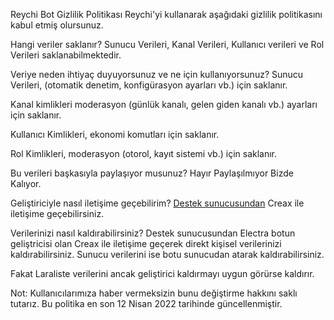 Reychi Bot Gizlilik Politikası
Reychi'yi kullanarak aşağıdaki gizlilik politikasını kabul etmiş olursunuz.

Hangi veriler saklanır?
Sunucu Verileri, Kanal Verileri, Kullanıcı verileri ve Rol Verileri saklanabilmektedir.

Veriye neden ihtiyaç duyuyorsunuz ve ne için kullanıyorsunuz?
Sunucu Verileri, (otomatik denetim, konfigürasyon ayarları vb.) için saklanır.

Kanal kimlikleri moderasyon (günlük kanalı, gelen giden kanalı vb.) ayarları için saklanır.

Kullanıcı Kimlikleri, ekonomi komutları için saklanır.

Rol Kimlikleri, moderasyon (otorol, kayıt sistemi vb.) için saklanır.

Bu verileri başkasıyla paylaşıyor musunuz?
Hayır Paylaşılmıyor Bizde Kalıyor.

Geliştiriciyle nasıl iletişime geçebilirim?
[Destek sunucusundan](https://discord.gg/PcMRYA5tAf) Creax ile iletişime geçebilirsiniz.

Verilerinizi nasıl kaldırabilirsiniz?
Destek sunucusundan Electra botun geliştricisi olan Creax ile iletişime geçerek direkt kişisel verilerinizi kaldırabilirsiniz. Sunucu verilerini ise botu sunucudan atarak kaldırabilirsiniz.

Fakat Laraliste verilerini ancak geliştirici kaldırmayı uygun görürse kaldırır.

Not: Kullanıcılarımıza haber vermeksizin bunu değiştirme hakkını saklı tutarız. Bu politika en son 12 Nisan 2022 tarihinde güncellenmiştir.
